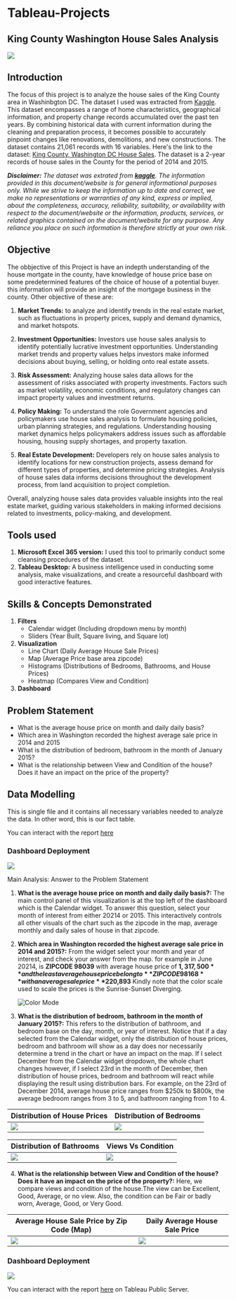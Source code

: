 # Tableau-Projects
## King County Washington House Sales Analysis

![](intro_img.jpg)

## Introduction
The focus of this project is to analyze the house sales of the King County area in Washinbgton DC. The dataset I used was extracted from [Kaggle](https://www.kaggle.com/datasets/andykrause/kingcountysales). This dataset encompasses a range of home characteristics, geographical information, and property change records accumulated over the past ten years. By combining historical data with current information during the cleaning and preparation process, it becomes possible to accurately pinpoint changes like renovations, demolitions, and new constructions. The dataset contains 21,061 records with 16 variables.
Here's the link to the dataset: [King County, Washington DC House Sales](https://www.kaggle.com/datasets/andykrause/kingcountysales). The dataset is a 2-year records of house sales in the County for the period of 2014 and 2015.

**_Disclaimer:_** _The dataset was extrated from **[kaggle](kaggle.com)**. The information provided in this document/website is for general informational purposes only. While we strive to keep the information up to date and correct, we make no representations or warranties of any kind, express or implied, about the completeness, accuracy, reliability, suitability, or availability with respect to the document/website or the information, products, services, or related graphics contained on the document/website for any purpose. Any reliance you place on such information is therefore strictly at your own risk._  

## Objective
The obbjective of this Project is have an indepth understanding of the house mortgate in the county, have knowledge of house price base on some predetermined features of the choice of house of a potential buyer. this information will provide an insight of the mortgage business in the county. Other objective of these are:

1. __Market Trends:__ to analyze and identify trends in the real estate market, such as fluctuations in property prices, supply and demand dynamics, and market hotspots.

2. __Investment Opportunities:__ Investors use house sales analysis to identify potentially lucrative investment opportunities. Understanding market trends and property values helps investors make informed decisions about buying, selling, or holding onto real estate assets.

3. __Risk Assessment:__ Analyzing house sales data allows for the assessment of risks associated with property investments. Factors such as market volatility, economic conditions, and regulatory changes can impact property values and investment returns.

4. __Policy Making:__ To understand the role Government agencies and policymakers use house sales analysis to formulate housing policies, urban planning strategies, and regulations. Understanding housing market dynamics helps policymakers address issues such as affordable housing, housing supply shortages, and property taxation.

5. __Real Estate Development:__ Developers rely on house sales analysis to identify locations for new construction projects, assess demand for different types of properties, and determine pricing strategies. Analysis of house sales data informs decisions throughout the development process, from land acquisition to project completion.

Overall, analyzing house sales data provides valuable insights into the real estate market, guiding various stakeholders in making informed decisions related to investments, policy-making, and development.

 ## Tools used
   1. **Microsoft Excel 365 version:** I used this tool to primarily conduct some cleansing procedures of the dataset.  
   2. **Tableau Desktop:** A business intelligence used in conducting some analysis, make visualizations, and create a resourceful dashboard with good interactive features.

## Skills & Concepts Demonstrated
1. __Filters__  
   - Calendar widget (Including dropdown menu by month)  
   - Sliders (Year Built, Square living, and Square lot) 
2. __Visualization__  
   - Line Chart (Daily Average House Sale Prices)  
   - Map (Average Price base area zipcode)  
   - Histograms (Distributions of Bedrooms, Bathrooms, and House Prices)  
   - Heatmap (Compares View and Condition)
3. __Dashboard__

## Problem Statement
- What is the average house price on month and daily daily basis?
- Which area in Washington recorded the highest average sale price in 2014 and 2015
- What is the distribution of bedroom, bathroom in the month of January 2015?
- What is the relationship between View and Condition of the house? Does it have an impact on the price of the property?

## Data Modelling
This is single file and it contains all necessary variables needed to analyze the data. In other word, this is our fact table.

You can interact with the report [here](https://public.tableau.com/app/profile/afeez.afolabi/viz/HouseSale-KingCountyWashingtonDC_17119324428440/KingCountyHouseSales?publish=yes)  

### Dashboard Deployment
![](HouseSale_Dashboard.jpg)

Main Analysis: Answer to the Problem Statement
1.  **What is the average house price on month and daily daily basis?:** The main control panel of this visualization is at the top left of the dashboard which is the Calendar widget. To answer this question, select your month of interest from either 20214 or 2015. This interactively controls all other visuals of the chart such as the zipcode in the map, average monthly and daily sales of house in that zipcode.
   
2.  **Which area in Washington recorded the highest average sale price in 2014 and 2015?:** From the widget select your month and year of interest, and check your answer from the map. for example in June 20214, is **ZIPCODE 98039** with average house price of **$1,317,500** and the least average house price belong to **ZIPCODE 98168** with an average sale price **$220,893** Kindly note that the color scale used to scale the prices is the Sunrise-Sunset Diverging.
   
    ![Color Mode](Color_Mode.jpg)

3. **What is the distribution of bedroom, bathroom in the month of January 2015?:** This refers to the distribution of bathroom, and bedroom base on the day, month, or year of interest. Notice that if a day selected from the Calendar widget, only the distribution of house prices, bedroom and bathroom will show as a day does nor necessarily determine a trend in the chart or have an impact on the map. If I select December from the Calendar widget dropdown, the whole chart changes however, if I select 23rd in the month of December, then distribution of house prices, bedroom and bathroom will react while displaying the result using distribution bars. For example, on the 23rd of December 2014, average house price ranges from $250k to $800k, the average bedroom ranges from 3 to 5, and bathroom ranging from 1 to 4.  

| Distribution of House Prices                                   | Distribution of Bedrooms                           
| -------------------------------------------------------------- | ------------------------------------------------------------ |
| ![](Distribution_House_Prices.png)                             | ![](Distribution_of_Bedrooms.jpg)                         



| Distribution of Bathrooms                                      | Views Vs Condition                         
| -------------------------------------------------------------- | ------------------------------------------------------------ |
| ![](Distribution_of_Bathrooms.jpg)                             | ![](View_Vs_Condition_Heatmap.jpg)                          


4. **What is the relationship between View and Condition of the house? Does it have an impact on the price of the property?:** Here, we compare views and condition of the house.The view can be Excellent, Good, Average, or no view. Also, the condition can be Fair or badly worn, Average, Good, or Very Good.                                              


| Average House Sale Price by Zip Code (Map)                     | Daily Average House Sale Price                         
| -------------------------------------------------------------- | ------------------------------------------------------------ |
| ![](Map.jpg)                                                   | ![](Daily_Average_House_Price.jpg ) 


### Dashboard Deployment
![](HouseSale_Dashboard.jpg)

You can interact with the report [here](https://public.tableau.com/app/profile/afeez.afolabi/viz/HouseSale-KingCountyWashingtonDC_17119324428440/KingCountyHouseSales?publish=yes) on Tableau Public Server.  
